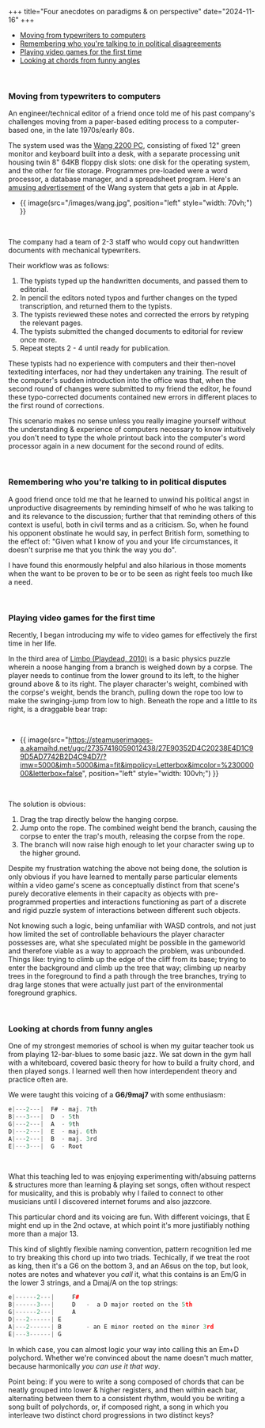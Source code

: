 +++
title="Four anecdotes on paradigms & on perspective"
date="2024-11-16"
+++


- [Moving from typewriters to computers](#moving-from-typewriters-to-computers)
- [Remembering who you're talking to in political disagreements](#remembering-who-you-re-talking-to-in-political-disputes)
- [Playing video games for the first time](#playing-video-games-for-the-first-time)
- [Looking at chords from funny angles](#looking-at-chords-from-funny-angles)

<br>


### Moving from typewriters to computers

An engineer/technical editor of a friend once told me of his past company's challenges moving from a paper-based editing process to a computer-based one, in the late 1970s/early 80s.  

The system used was the [Wang 2200 PC](https://www.wang2200.org/), consisting of fixed 12" green monitor and keyboard built into a desk, with a separate processing unit housing twin 8" 64KB floppy disk slots: one disk for the operating system, and the other for file storage. Programmes pre-loaded were a word processor, a database manager, and a spreadsheet program.  Here's an [amusing advertisement](https://www.youtube.com/watch?v=SAyFP_4EvI8) of the Wang system that gets a jab in at Apple.  


- {{ image(src="/images/wang.jpg", position="left" style="width: 70vh;") }}
<br>


The company had a team of 2-3 staff who would copy out handwritten documents with mechanical typewriters.   

Their workflow was as follows:  

1. The typists typed up the handwritten documents, and passed them to editorial.  
2. In pencil the editors noted typos and further changes on the typed transcription, and returned them to the typists. 
3. The typists reviewed these notes and corrected the errors by retyping the relevant pages.
4. The typists submitted the changed documents to editorial for review once more.
5. Repeat stepts 2 - 4 until ready for publication.  

These typists had no experience with computers and their then-novel textediting interfaces, nor had they undertaken any training. The result of the computer's sudden introduction into the office was that, when the second round of changes  were submitted to my friend the editor, he found these typo-corrected documents contained new errors in different places to the first round of corrections.  

This scenario makes no sense unless you really imagine yourself without the understanding & experience of computers necessary to know intuitively you don't need to type the whole printout back into the computer's word processor again in a new document for the second round of edits.  


<br>


### Remembering who you're talking to in political disputes

A good friend once told me that he learned to unwind his political angst in unproductive disagreements by reminding himself of who he was talking to and its relevance to the discussion; further that that reminding others of this context is useful, both in civil terms and as a criticism. So, when he found his opponent obstinate he would say, in perfect British form, something to the effect of: "Given what I know of you and your life circumstances, it doesn't surprise me that you think the way you do".  

I have found this enormously helpful and also hilarious in those moments when the want to be proven to be or to be seen as right feels too much like a need.  


<br>



### Playing video games for the first time

Recently, I began introducing my wife to video games for effectively the first time in her life.  

In the third area of [Limbo (Playdead, 2010)](https://playdead.com/games/limbo/) is a basic physics puzzle wherein a noose hanging from a branch is weighed down by a corpse. The player needs to continue from the lower ground to its left, to the higher ground above & to its right. The player character's weight, combined with the corpse's weight, bends the branch, pulling down the rope too low to make the swinging-jump from low to high. Beneath the rope and a little to its right, is a draggable bear trap:  

<br>

- {{ image(src="https://steamuserimages-a.akamaihd.net/ugc/27357416059012438/27E90352D4C20238E4D1C99D5AD7742B2D4C94D7/?imw=5000&imh=5000&ima=fit&impolicy=Letterbox&imcolor=%23000000&letterbox=false", position="left" style="width: 100vh;") }}

<br>

The solution is obvious: 

1. Drag the trap directly below the hanging corpse.
2. Jump onto the rope. The combined weight bend the branch, causing the corpse to enter the trap's mouth, releasing the corpse from the rope.
3. The branch will now raise high enough to let your character swing up to the higher ground.  

Despite my frustration watching the above not being done, the solution is only obvious if you have learned to mentally parse particular elements within a video game's scene as conceptually distinct from that scene's purely decorative elements in their capacity as objects with pre-programmed properties and interactions functioning as part of a discrete and rigid puzzle system of interactions between different such objects.  
  
Not knowing such a logic, being unfamiliar with WASD controls, and not just how limited the set of controllable behaviours the player character possesses are, what she speculated might be possible in the gameworld and therefore viable as a way to approach the problem, was unbounded. Things like: trying to climb up the edge of the cliff from its base; trying to enter the background and climb up the tree that way; climbing up nearby trees in the foreground to find a path through the tree branches, trying to drag large stones that were actually just part of the environmental foreground graphics.  


<br>


### Looking at chords from funny angles

One of my strongest memories of school is when my guitar teacher took us from playing 12-bar-blues to some basic jazz. We sat down in the gym hall with a whiteboard, covered basic theory for how to build a fruity chord, and then played songs. I learned well then how interdependent theory and practice often are.  

We were taught this voicing of a __G6/9maj7__ with some enthusiasm:  

```C#
e|---2---|  F# - maj. 7th
B|---3---|  D  - 5th
G|---2---|  A  - 9th 
D|---2---|  E  - maj. 6th 
A|---2---|  B  - maj. 3rd
E|---3---|  G  - Root
```

<br>

What this teaching led to was enjoying experimenting with/absuing patterns & structures more than learning & playing set songs, often without respect for musicality, and this is probably why I failed to connect to other musicians until I discovered internet forums and also jazzcore.  

This particular chord and its voicing are fun. With different voicings, that E might end up in the 2nd octave, at which point it's more justifiably nothing more than a major 13.  

This kind of slightly flexible naming convention, pattern recognition led me to try breaking this chord up into two triads. Techically, if we treat the root as king, then it's a G6 on the bottom 3, and an A6sus on the top, but look, notes are notes and whatever you _call_ it, what this contains is an Em/G in the lower 3 strings, and a Dmaj/A on the top strings:

```C++
e|------2---|     F#     
B|------3---|     D   -  a D major rooted on the 5th
G|------2---|     A     
D|---2------| E   
A|---2------| B       - an E minor rooted on the minor 3rd
E|---3------| G   
```

In which case, you can almost logic your way into calling this an Em+D polychord. Whether we're convinced about the name doesn't much matter, because harmonically _you can use it that way_.  

Point being: if you were to write a song composed of chords that can be neatly grouped into lower & higher registers, and then within each bar, alternating between them to a consistent rhythm, would you be writing a song built of polychords, or, if composed right, a song in which you interleave two distinct chord progressions in two distinct keys?  

<!-- I've sometimes been derided for using terms like "[tone cluster](https://music.stackexchange.com/questions/103458/tone-clusters-explained)" and "polychord" among blues and rock players. Curiously an older classical guitarist once broke into laughter hearing a band described as "Chinese thrash metal", which is entirely uncontroversial among folks working in the rock/metal tradition.  

I haven't played an instrument seriously in nearly a decade, but I think jazz musicians might have the most fun. Jacob Collier's music might be gauche but he might just be in heaven. The last blues jam I went to, 12 different musicians played the same song, 10 times. The last time I heard an orchestra player try to improvise I had to politely applaud afterwards.   -->